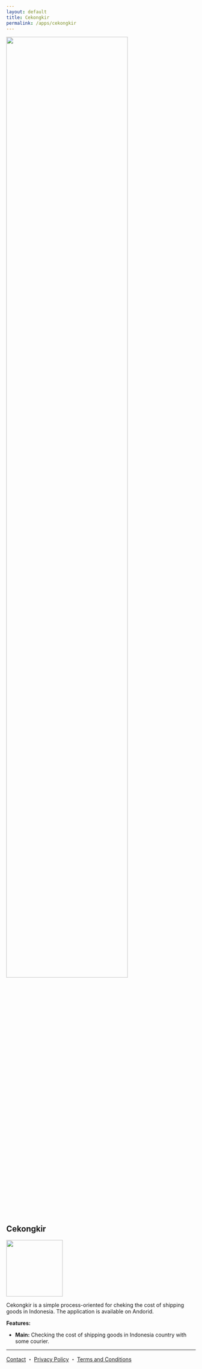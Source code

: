 ```yaml
---
layout: default
title: Cekongkir
permalink: /apps/cekongkir
---
```


<div class="text-center">
  <picture>
    <source srcset="{{ site.baseurl }}/assets/apps/cekongkir/cekongkir-prev.jpg" width="80%" media="(prefers-color-scheme: dark)">
    <img src="{{ site.baseurl }}/assets/apps/cekongkir/cekongkir-prev-nobg.png" width="80%">
  </picture>
</div>

## Cekongkir

<p class="no-marker-link">
<a href="{{ site.links.cekongkir }}" target="_blank">
    <picture>
        <source srcset="{{ site.baseurl }}/assets/badges/google-play-store-badge.svg" width="150">
        <img src="{{ site.baseurl }}/assets/badges/google-play-store-badge.svg" width="150">
    </picture>
</a>
</p>

Cekongkir is a simple process-oriented for cheking the cost of shipping goods in Indonesia. The application is available on Andorid.

**Features:**

- **Main:** Checking the cost of shipping goods in Indonesia country with some courier.

<hr>

<a href="mailto:gusrylmubarok@gmail.com">Contact</a> ・ <a href="/apps/cekongkir/privacy/">Privacy Policy</a> ・ <a href="/apps/cekongkir/terms/">Terms and Conditions</a>
